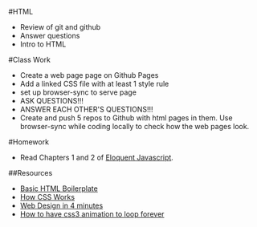 #HTML
 - Review of git and github
 - Answer questions
 - Intro to HTML

#Class Work
 - Create a web page page on Github Pages
 - Add a linked CSS file with at least 1 style rule
 - set up browser-sync to serve page
 - ASK QUESTIONS!!!
 - ANSWER EACH OTHER'S QUESTIONS!!!
 - Create and push 5 repos to Github with html pages in them. Use browser-sync while coding locally to check how the web pages look.

#Homework
 - Read Chapters 1 and 2 of [Eloquent Javascript](http://eloquentjavascript.net/).

##Resources
* [Basic HTML Boilerplate](https://gist.github.com/StefanoDeVuono/9adcb9e2e4950c7e48e82dbbc70f84de)
* [How CSS Works](https://developer.mozilla.org/en-US/docs/Learn/CSS/Introduction_to_CSS/How_CSS_works)
* [Web Design in 4 minutes](http://jgthms.com/web-design-in-4-minutes/)
* [How to have css3 animation to loop forever](http://stackoverflow.com/questions/23458640/how-to-have-css3-animation-to-loop-forever)
